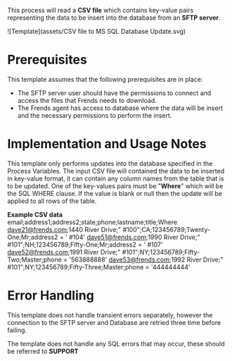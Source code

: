 This process will read a **CSV file** which contains key-value pairs representing the data to be insert into the database from an **SFTP server**. 



![Template](assets/CSV file to MS SQL Database Update.svg)

# Prerequisites

This template assumes that the following prerequisites are in place:

- The SFTP server user should have the permissions to connect and access 
  the files that Frends needs to download.
- The Frends agent has access to database where the data will be insert and the necessary permissions to perform the insert.

# Implementation and Usage Notes

This template only performs updates into the database specified in the Process Variables.
The input CSV file will contained the data to be inserted in key-value format, it can contain any column names from the table that is to be updated.
One of the key-values pairs must be "**Where**" which will be the SQL WHERE clause. If the value is blank or null then the update will be applied to all rows of the table.

**Example CSV data**
email;address1;address2;state;phone;lastname;title;Where
dave21@frends.com;1440 River Drive;" #100";CA;123456789;Twenty-One;Mr;address2 = ' #104'
dave51@frends.com;1990 River Drive;" #101";NH;123456789;Fifty-One;Mr;address2 = ' #107'
dave52@frends.com;1991 River Drive;" #101";NY;123456789;Fifty-Two;Master;phone = '563888888'
dave53@frends.com;1992 River Drive;" #101";NY;123456789;Fifty-Three;Master;phone = '444444444'


# Error Handling

This template does not handle transient errors separately, however the connection
to the SFTP server and Database are retried three time before failing.

The template does not handle any SQL errors that may occur, these should be referred to **SUPPORT**
